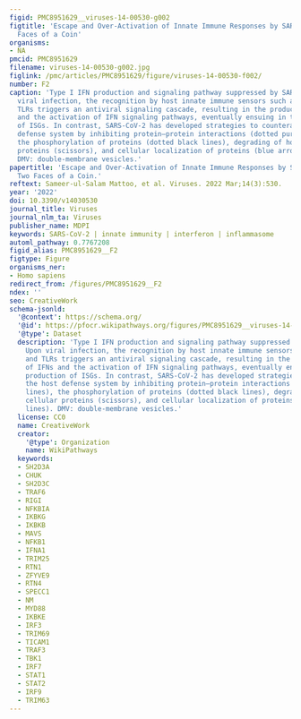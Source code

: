 ```yaml
---
figid: PMC8951629__viruses-14-00530-g002
figtitle: 'Escape and Over-Activation of Innate Immune Responses by SARS-CoV-2: Two
  Faces of a Coin'
organisms:
- NA
pmcid: PMC8951629
filename: viruses-14-00530-g002.jpg
figlink: /pmc/articles/PMC8951629/figure/viruses-14-00530-f002/
number: F2
caption: 'Type I IFN production and signaling pathway suppressed by SARS-CoV-2: Upon
  viral infection, the recognition by host innate immune sensors such as RLRs and
  TLRs triggers an antiviral signaling cascade, resulting in the production of IFNs
  and the activation of IFN signaling pathways, eventually ensuing in the production
  of ISGs. In contrast, SARS-CoV-2 has developed strategies to counteract the host
  defense system by inhibiting protein–protein interactions (dotted purple lines),
  the phosphorylation of proteins (dotted black lines), degrading of host cellular
  proteins (scissors), and cellular localization of proteins (blue arrowed lines).
  DMV: double-membrane vesicles.'
papertitle: 'Escape and Over-Activation of Innate Immune Responses by SARS-CoV-2:
  Two Faces of a Coin.'
reftext: Sameer-ul-Salam Mattoo, et al. Viruses. 2022 Mar;14(3):530.
year: '2022'
doi: 10.3390/v14030530
journal_title: Viruses
journal_nlm_ta: Viruses
publisher_name: MDPI
keywords: SARS-CoV-2 | innate immunity | interferon | inflammasome
automl_pathway: 0.7767208
figid_alias: PMC8951629__F2
figtype: Figure
organisms_ner:
- Homo sapiens
redirect_from: /figures/PMC8951629__F2
ndex: ''
seo: CreativeWork
schema-jsonld:
  '@context': https://schema.org/
  '@id': https://pfocr.wikipathways.org/figures/PMC8951629__viruses-14-00530-g002.html
  '@type': Dataset
  description: 'Type I IFN production and signaling pathway suppressed by SARS-CoV-2:
    Upon viral infection, the recognition by host innate immune sensors such as RLRs
    and TLRs triggers an antiviral signaling cascade, resulting in the production
    of IFNs and the activation of IFN signaling pathways, eventually ensuing in the
    production of ISGs. In contrast, SARS-CoV-2 has developed strategies to counteract
    the host defense system by inhibiting protein–protein interactions (dotted purple
    lines), the phosphorylation of proteins (dotted black lines), degrading of host
    cellular proteins (scissors), and cellular localization of proteins (blue arrowed
    lines). DMV: double-membrane vesicles.'
  license: CC0
  name: CreativeWork
  creator:
    '@type': Organization
    name: WikiPathways
  keywords:
  - SH2D3A
  - CHUK
  - SH2D3C
  - TRAF6
  - RIGI
  - NFKBIA
  - IKBKG
  - IKBKB
  - MAVS
  - NFKB1
  - IFNA1
  - TRIM25
  - RTN1
  - ZFYVE9
  - RTN4
  - SPECC1
  - NM
  - MYD88
  - IKBKE
  - IRF3
  - TRIM69
  - TICAM1
  - TRAF3
  - TBK1
  - IRF7
  - STAT1
  - STAT2
  - IRF9
  - TRIM63
---
```

